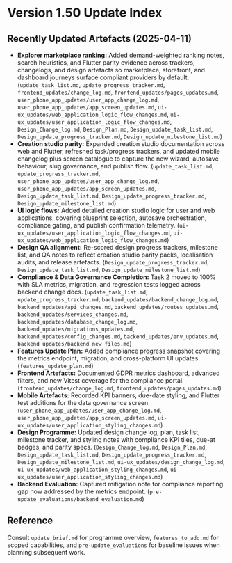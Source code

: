 # Version 1.50 Update Index

## Recently Updated Artefacts (2025-04-11)
- **Explorer marketplace ranking:** Added demand-weighted ranking notes, search heuristics, and Flutter parity evidence across trackers, changelogs, and design artefacts so marketplace, storefront, and dashboard journeys surface compliant providers by default. (`update_task_list.md`, `update_progress_tracker.md`, `frontend_updates/change_log.md`, `frontend_updates/pages_updates.md`, `user_phone_app_updates/user_app_change_log.md`, `user_phone_app_updates/app_screen_updates.md`, `ui-ux_updates/web_application_logic_flow_changes.md`, `ui-ux_updates/user_application_logic_flow_changes.md`, `Design_Change_log.md`, `Design_Plan.md`, `Design_update_task_list.md`, `Design_update_progress_tracker.md`, `Design_update_milestone_list.md`)
- **Creation studio parity:** Expanded creation studio documentation across web and Flutter, refreshed task/progress trackers, and updated mobile changelog plus screen catalogue to capture the new wizard, autosave behaviour, slug governance, and publish flow. (`update_task_list.md`, `update_progress_tracker.md`, `user_phone_app_updates/user_app_change_log.md`, `user_phone_app_updates/app_screen_updates.md`, `Design_update_task_list.md`, `Design_update_progress_tracker.md`, `Design_update_milestone_list.md`)
- **UI logic flows:** Added detailed creation studio logic for user and web applications, covering blueprint selection, autosave orchestration, compliance gating, and publish confirmation telemetry. (`ui-ux_updates/user_application_logic_flow_changes.md`, `ui-ux_updates/web_application_logic_flow_changes.md`)
- **Design QA alignment:** Re-scored design progress trackers, milestone list, and QA notes to reflect creation studio parity packs, localisation audits, and release artefacts. (`Design_update_progress_tracker.md`, `Design_update_task_list.md`, `Design_update_milestone_list.md`)
- **Compliance & Data Governance Completion:** Task 2 moved to 100% with SLA metrics, migration, and regression tests logged across backend change docs. (`update_task_list.md`, `update_progress_tracker.md`, `backend_updates/backend_change_log.md`, `backend_updates/api_changes.md`, `backend_updates/routes_updates.md`, `backend_updates/services_changes.md`, `backend_updates/database_change_log.md`, `backend_updates/migrations_updates.md`, `backend_updates/config_changes.md`, `backend_updates/env_updates.md`, `backend_updates/backend_new_files.md`)
- **Features Update Plan:** Added compliance progress snapshot covering the metrics endpoint, migration, and cross-platform UI updates. (`features_update_plan.md`)
- **Frontend Artefacts:** Documented GDPR metrics dashboard, advanced filters, and new Vitest coverage for the compliance portal. (`frontend_updates/change_log.md`, `frontend_updates/pages_updates.md`)
- **Mobile Artefacts:** Recorded KPI banners, due-date styling, and Flutter test additions for the data governance screen. (`user_phone_app_updates/user_app_change_log.md`, `user_phone_app_updates/app_screen_updates.md`, `ui-ux_updates/user_application_styling_changes.md`)
- **Design Programme:** Updated design change log, plan, task list, milestone tracker, and styling notes with compliance KPI tiles, due-at badges, and parity specs. (`Design_Change_log.md`, `Design_Plan.md`, `Design_update_task_list.md`, `Design_update_progress_tracker.md`, `Design_update_milestone_list.md`, `ui-ux_updates/design_change_log.md`, `ui-ux_updates/web_application_styling_changes.md`, `ui-ux_updates/user_application_styling_changes.md`)
- **Backend Evaluation:** Captured mitigation note for compliance reporting gap now addressed by the metrics endpoint. (`pre-update_evaluations/backend_evaluation.md`)

## Reference
Consult `update_brief.md` for programme overview, `features_to_add.md` for scoped capabilities, and `pre-update_evaluations` for baseline issues when planning subsequent work.
